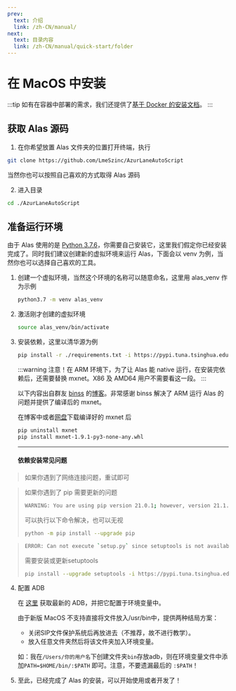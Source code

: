 ```yaml
---
prev:
  text: 介绍
  link: /zh-CN/manual/
next:
  text: 目录内容
  link: /zh-CN/manual/quick-start/folder
---
```


# 在 MacOS 中安装

:::tip
如有在容器中部署的需求，我们还提供了[基于 Docker 的安装文档](./docker)。
:::

## 获取 Alas 源码

1. 在你希望放置 Alas 文件夹的位置打开终端，执行

```sh
git clone https://github.com/LmeSzinc/AzurLaneAutoScript
```
当然你也可以按照自己喜欢的方式取得 Alas 源码

2. 进入目录

```sh
cd ./AzurLaneAutoScript
```

## 准备运行环境

由于 Alas 使用的是 [Python 3.7.6](https://www.python.org/downloads/release/python-376/)，你需要自己安装它，这里我们假定你已经安装完成了。同时我们建议创建新的虚拟环境来运行 Alas，下面会以 venv 为例，当然你也可以选择自己喜欢的工具。

1. 创建一个虚拟环境，当然这个环境的名称可以随意命名，这里用 alas_venv 作为示例

    ```sh
    python3.7 -m venv alas_venv

    ```
2. 激活刚才创建的虚拟环境

    ```sh
    source alas_venv/bin/activate

    ```
3. 安装依赖，这里以清华源为例

    ```sh
    pip install -r ./requirements.txt -i https://pypi.tuna.tsinghua.edu.cn/simple
    ```
    :::warning
    注意！在 ARM 环境下，为了让 Alas 能 native 运行，在安装完依赖后，还需要替换 mxnet。X86 及 AMD64 用户不需要看这一段。
    :::

    以下内容出自群友 [binss](https://github.com/binss) 的[博客](https://www.binss.me/blog/run-azurlaneautoscript-on-arm64/)。非常感谢 binss 解决了 ARM 运行 Alas 的问题并提供了编译后的 mxnet。

    在博客中或者[网盘](https://alas.saarcenter.com/download/Alas/%E4%BE%9D%E8%B5%96)下载编译好的 mxnet 后
    ```sh
    pip uninstall mxnet
    pip install mxnet-1.9.1-py3-none-any.whl
    ```
    <hr/>

    #### 依赖安装常见问题
  >如果你遇到了网络连接问题，重试即可

  > 如果你遇到了 pip 需要更新的问题
  >
  > ```sh
  > WARNING: You are using pip version 21.0.1; however, version 21.1.3 is available.
  > ```
  >
  > 可以执行以下命令解决，也可以无视
  >
  > ```sh
  > python -m pip install --upgrade pip
  > ```

  > ```sh
  > ERROR: Can not execute `setup.py` since setuptools is not available
  > ```
  > 需要安装或更新setuptools
  > ```sh
  > pip install --upgrade setuptools -i https://pypi.tuna.tsinghua.edu.cn/simple
  > ```

4. 配置 ADB

    在 [这里](https://developer.android.com/studio/releases/platform-tools) 获取最新的 ADB，并把它配置于环境变量中。

    由于新版 MacOS 不支持直接将文件放入/usr/bin中，提供两种结局方案：

    - 关闭SIP文件保护系统后再放进去（不推荐，故不进行教学）。
    - 放入任意文件夹然后将该文件夹加入环境变量。

    ​如：我在`/Users/你的用户名`下创建文件夹`bin`存放adb，则在环境变量文件中添加`PATH=$HOME/bin/:$PATH` 即可。注意，不要遗漏最后的 `:$PATH`！

5. 至此，已经完成了 Alas 的安装，可以开始使用或者开发了！